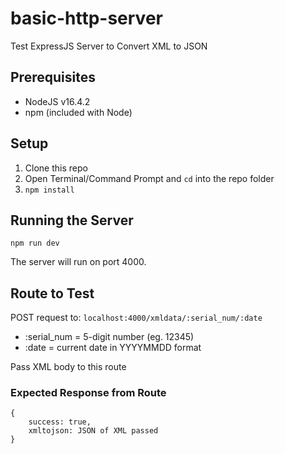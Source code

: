 # basic-http-server
Test ExpressJS Server to Convert XML to JSON

## Prerequisites
- NodeJS v16.4.2
- npm (included with Node)

## Setup
1. Clone this repo
2. Open Terminal/Command Prompt and `cd` into the repo folder
3. `npm install`

## Running the Server
`npm run dev`

The server will run on port 4000.

## Route to Test
POST request to:
`localhost:4000/xmldata/:serial_num/:date`

- :serial_num = 5-digit number (eg. 12345)
- :date = current date in YYYYMMDD format

Pass XML body to this route

### Expected Response from Route

```
{
    success: true,
    xmltojson: JSON of XML passed
}
```